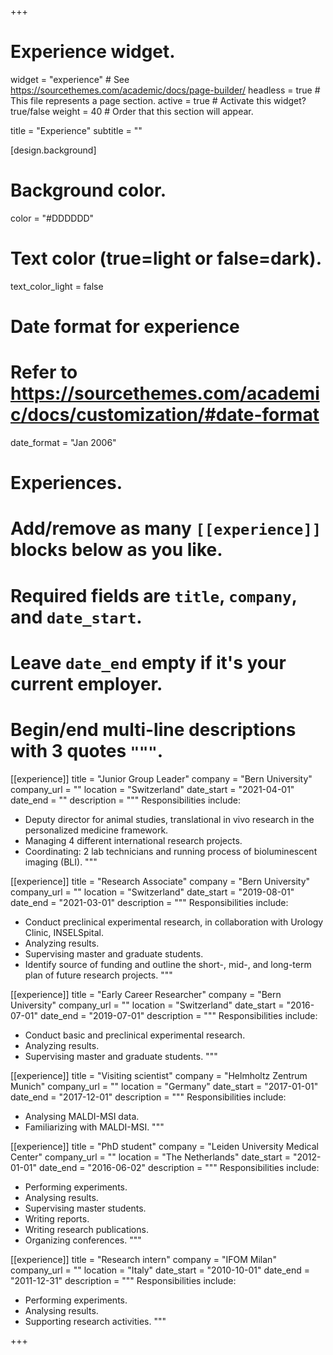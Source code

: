 +++
# Experience widget.
widget = "experience"  # See https://sourcethemes.com/academic/docs/page-builder/
headless = true  # This file represents a page section.
active = true  # Activate this widget? true/false
weight = 40  # Order that this section will appear.

title = "Experience"
subtitle = ""

[design.background]
  # Background color.
  color = "#DDDDDD"
  
  # Text color (true=light or false=dark).
  text_color_light = false

# Date format for experience
#   Refer to https://sourcethemes.com/academic/docs/customization/#date-format
date_format = "Jan 2006"

# Experiences.
#   Add/remove as many `[[experience]]` blocks below as you like.
#   Required fields are `title`, `company`, and `date_start`.
#   Leave `date_end` empty if it's your current employer.
#   Begin/end multi-line descriptions with 3 quotes `"""`.
[[experience]]
  title = "Junior Group Leader"
  company = "Bern University"
  company_url = ""
  location = "Switzerland"
  date_start = "2021-04-01"
  date_end = ""
  description = """
  Responsibilities include:
  
  * Deputy director for animal studies, translational in vivo research in the personalized medicine framework.
  * Managing 4 different international research projects.
  * Coordinating: 2 lab technicians and running process of bioluminescent imaging (BLI).
  """

[[experience]]
  title = "Research Associate"
  company = "Bern University"
  company_url = ""
  location = "Switzerland"
  date_start = "2019-08-01"
  date_end = "2021-03-01"
  description = """
  Responsibilities include:
  
  * Conduct preclinical experimental research, in collaboration with Urology Clinic, INSELSpital.
  * Analyzing results.
  * Supervising master and graduate students.
  * Identify source of funding and outline the short-, mid-, and long-term plan of future research projects.
  """

[[experience]]
  title = "Early Career Researcher"
  company = "Bern University"
  company_url = ""
  location = "Switzerland"
  date_start = "2016-07-01"
  date_end = "2019-07-01"
  description = """
  Responsibilities include:
  
  * Conduct basic and preclinical experimental research.
  * Analyzing results.
  * Supervising master and graduate students.
  """

[[experience]]
  title = "Visiting scientist"
  company = "Helmholtz Zentrum Munich"
  company_url = ""
  location = "Germany"
  date_start = "2017-01-01"
  date_end = "2017-12-01"
  description = """
  Responsibilities include:
  
  * Analysing MALDI-MSI data.
  * Familiarizing with MALDI-MSI.
  """
  
[[experience]]
  title = "PhD student"
  company = "Leiden University Medical Center"
  company_url = ""
  location = "The Netherlands"
  date_start = "2012-01-01"
  date_end = "2016-06-02"
  description = """
  Responsibilities include:
  
  * Performing experiments.
  * Analysing results.
  * Supervising master students.
  * Writing reports.
  * Writing research publications.
  * Organizing conferences.
  """
  
[[experience]]
  title = "Research intern"
  company = "IFOM Milan"
  company_url = ""
  location = "Italy"
  date_start = "2010-10-01"
  date_end = "2011-12-31"
  description = """
  Responsibilities include:
  
  * Performing experiments.
  * Analysing results.
  * Supporting research activities.
  """


+++
